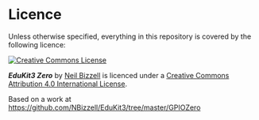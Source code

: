 # Licence

Unless otherwise specified, everything in this repository is covered by the following licence:

[![Creative Commons License](http://i.creativecommons.org/l/by-sa/4.0/88x31.png)](http://creativecommons.org/licenses/by-sa/4.0/)

***EduKit3 Zero*** by [Neil Bizzell](http://www.twitter.com/PiVangelist) is licenced under a [Creative Commons Attribution 4.0 International License](http://creativecommons.org/licenses/by-sa/4.0/).

Based on a work at https://github.com/NBizzell/EduKit3/tree/master/GPIOZero

